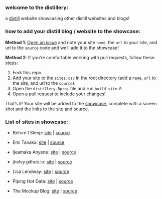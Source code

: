 
<!-- README.md is generated from README.Rmd. Please edit that file -->

### welcome to the distillery:

a [distill](https://rstudio.github.io/distill/) website showcasing other
distill websites and blogs!

### how to add your distill blog / website to the showcase:

**Method 1**: [Open an
issue](https://github.com/jhelvy/distillery/issues) and note your site
`name`, the `url` to your site, and url to the `source` code and we’ll
add it to the showcase!

**Method 2**: If you’re comfortable working with pull requests, follow
these steps:

1.  Fork this repo.
2.  Add your site to the `sites.csv` in the root directory (add a
    `name`, `url` to the site, and url to the `source`).
3.  Open the `distillery.Rproj` file and run `build_site.R`.
4.  Open a pull request to include your changes!

That’s it! Your site will be added to the
[showcase](https://jhelvy.github.io/distillery/showcase.html), complete
with a screen shot and the links to the site and source.

### List of sites in showcase:

-   Before I Sleep: [site](https://milesmcbain.xyz/) \|
    [source](https://github.com/MilesMcBain/milesmcbain.com/)

-   Emi Tanaka: [site](https://emitanaka.org/) \|
    [source](https://github.com/emitanaka/emitanaka.github.io)

-   Ijeamaka Anyene: [site](https://ijeamaka-anyene.netlify.app/) \|
    [source](https://github.com/Ijeamakaanyene/ijeamaka-anyene)

-   jhelvy.github.io: [site](https://jhelvy.github.io/) \|
    [source](https://github.com/jhelvy/jhelvy.github.io/)

-   Lisa Lendway: [site](https://lisalendway.netlify.app/) \|
    [source](https://github.com/llendway/lisalendway_distill)

-   Piping Hot Data: [site](https://www.pipinghotdata.com/) \|
    [source](https://github.com/shannonpileggi/pipinghotdata_distill)

-   The Mockup Blog: [site](https://themockup.netlify.app/) \|
    [source](https://github.com/jthomasmock/radix_themockup)
